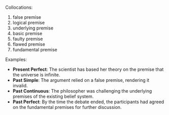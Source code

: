 Collocations:
1. false premise
2. logical premise
3. underlying premise
4. basic premise
5. faulty premise
6. flawed premise
7. fundamental premise

Examples:
- **Present Perfect**: The scientist has based her theory on the premise that the universe is infinite.
- **Past Simple**: The argument relied on a false premise, rendering it invalid.
- **Past Continuous**: The philosopher was challenging the underlying premises of the existing belief system.
- **Past Perfect**: By the time the debate ended, the participants had agreed on the fundamental premises for further discussion.